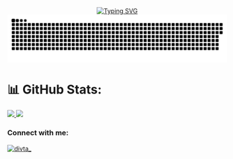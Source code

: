 <div align="center">
   <a href="https://git.io/typing-svg"><img src="https://readme-typing-svg.demolab.com?font=Fira+Code&pause=1000&width=435&lines=I+Ketut+Divta+Suryawan" alt="Typing SVG" /></a>
</div>
<a href=#><img src="contributions.svg"></a>


# 📊 GitHub Stats:

<p align="left">
<a href="https://github.com/divta-suryawan">
  <img height="180em" src="https://github-readme-stats-eight-theta.vercel.app/api?username=divta-suryawan&show_icons=true&theme=tokyonight&include_all_commits=true&count_private=true"/>
  <img height="180em" src="https://github-readme-stats-eight-theta.vercel.app/api/top-langs/?username=divta-suryawan&layout=compact&langs_count=8&theme=tokyonight"/>
</a>
</p>

<h3 align="left">Connect with me:</h3>
<p align="left">
<a href="https://instagram.com/divta_" target="blank"><img align="center" src="https://raw.githubusercontent.com/rahuldkjain/github-profile-readme-generator/master/src/images/icons/Social/instagram.svg" alt="divta_" height="30" width="40" /></a>
</p>

